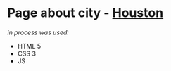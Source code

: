 # Page about city - [Houston](https://elster-qa.github.io/Houston/)
*in process was used:*
* HTML 5
* CSS 3
* JS
